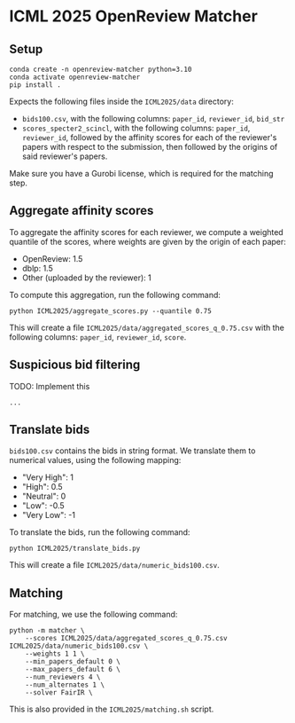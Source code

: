 # ICML 2025 OpenReview Matcher

## Setup

```
conda create -n openreview-matcher python=3.10
conda activate openreview-matcher
pip install .
```

Expects the following files inside the `ICML2025/data` directory:
* `bids100.csv`, with the following columns: `paper_id`, `reviewer_id`, `bid_str`
* `scores_specter2_scincl`, with the following columns: `paper_id`, `reviewer_id`, followed by the affinity scores for each of the reviewer's papers with respect to the submission, then followed by the origins of said reviewer's papers.

Make sure you have a Gurobi license, which is required for the matching step.

## Aggregate affinity scores

To aggregate the affinity scores for each reviewer, we compute a weighted quantile of the scores, where weights are given by the origin of each paper:
- OpenReview: 1.5
- dblp: 1.5
- Other (uploaded by the reviewer): 1

To compute this aggregation, run the following command:

```
python ICML2025/aggregate_scores.py --quantile 0.75
```

This will create a file `ICML2025/data/aggregated_scores_q_0.75.csv` with the following columns: `paper_id`, `reviewer_id`, `score`.

## Suspicious bid filtering

TODO: Implement this

```
...
```

## Translate bids

`bids100.csv` contains the bids in string format. We translate them to numerical values, using the following mapping:
- "Very High": 1
- "High": 0.5
- "Neutral": 0
- "Low": -0.5
- "Very Low": -1

To translate the bids, run the following command:

```
python ICML2025/translate_bids.py
```

This will create a file `ICML2025/data/numeric_bids100.csv`.

## Matching

For matching, we use the following command:

```
python -m matcher \
	--scores ICML2025/data/aggregated_scores_q_0.75.csv ICML2025/data/numeric_bids100.csv \
	--weights 1 1 \
	--min_papers_default 0 \
	--max_papers_default 6 \
	--num_reviewers 4 \
	--num_alternates 1 \
	--solver FairIR \
```

This is also provided in the `ICML2025/matching.sh` script.


